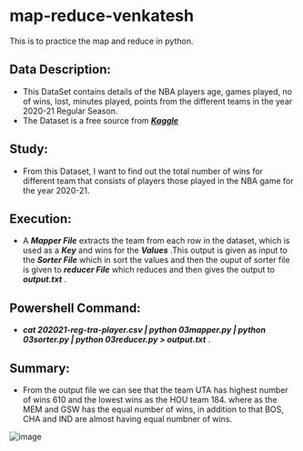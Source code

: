 # map-reduce-venkatesh
This is to practice the map and reduce in python.

## Data Description:
- This DataSet contains details of the NBA players age, games played, no of wins, lost, minutes played, points from the different teams in the year 2020-21 Regular Season.
- The Dataset is a free source from ***[Kaggle](https://www.kaggle.com)***

## Study:
- From this Dataset, I want to find out the total number of wins for different team that consists of players those played in the NBA game for the year 2020-21.

## Execution:
- A ***Mapper File*** extracts the team from each row in the dataset, which is used as a ***Key*** and wins for the  ***Values***  .This output is given as input to the ***Sorter File*** which in sort the values and then the ouput of sorter file is given to ***reducer File*** which reduces and then gives the output to ***output.txt*** .

## Powershell Command:
- ***cat 202021-reg-tra-player.csv | python 03mapper.py | python 03sorter.py | python 03reducer.py > output.txt*** .

## Summary:
- From the output file we can see that the team UTA has highest number of wins 610 and the lowest wins as the HOU team 184. where as the MEM and GSW has the equal number of wins, in addition to that BOS, CHA and IND are almost having equal numbner of wins.

![image](https://user-images.githubusercontent.com/77640153/152580486-3f85d467-9850-4ee5-98d9-090e345a9cd3.png)

